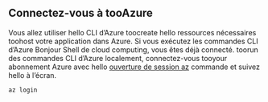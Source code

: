 ## <a name="log-in-tooazure"></a>Connectez-vous à tooAzure

Vous allez utiliser hello CLI d’Azure toocreate hello ressources nécessaires toohost votre application dans Azure. Si vous exécutez les commandes CLI d’Azure Bonjour Shell de cloud computing, vous êtes déjà connecté. toorun des commandes CLI d’Azure localement, connectez-vous tooyour abonnement Azure avec hello [ouverture de session az](/cli/azure/#login) commande et suivez hello à l’écran.

```azurecli
az login
```
